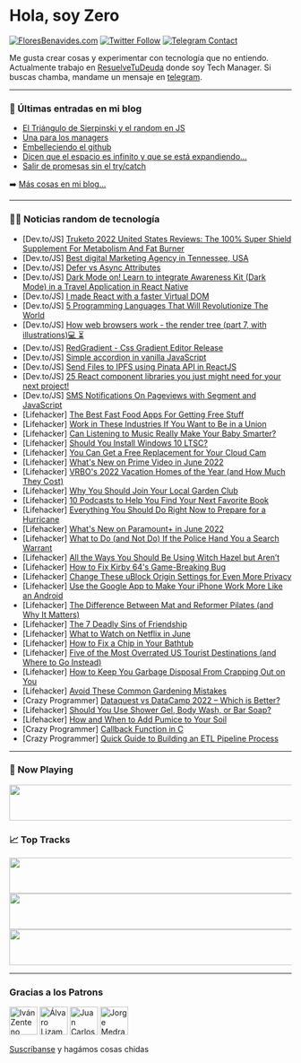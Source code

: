 # Hola, soy Zero

[![FloresBenavides.com](https://img.shields.io/website?down_message=oops&label=MiBlog&style=for-the-badge&up_message=online&url=https%3A%2F%2Ffloresbenavides.com)](https://floresbenavides.com) [![Twitter Follow](https://img.shields.io/twitter/follow/ZeroDragon?color=%231DA1F2&label=Follow&logo=twitter&logoColor=ffffff&style=for-the-badge)](https://twitter.com/zerodragon) [![Telegram Contact](https://img.shields.io/badge/escr%C3%ADbeme-ZeroDragon-%2326A5E4?style=for-the-badge&logo=telegram)](https://t.me/zerodragon)

Me gusta crear cosas y experimentar con tecnología que no entiendo.
Actualmente trabajo en [ResuelveTuDeuda](http://github.com/resuelve) donde soy Tech Manager.
Si buscas chamba, mandame un mensaje en [telegram](https://t.me/zerodragon).

---

### 📕 Últimas entradas en mi blog
<!-- BLOG-POST-LIST:START -->
- [El Triángulo de Sierpinski y el random en JS](https://floresbenavides.com/el-triangulo-de-sierpinski-y-el-random-en-js/)
- [Una para los managers](https://floresbenavides.com/una-para-los-managers/)
- [Embelleciendo el github](https://floresbenavides.com/embelleciendo-el-github/)
- [Dicen que el espacio es infinito y que se está expandiendo…](https://floresbenavides.com/dicen-que-el-espacio-es-infinito-y-que-se-esta-expandiendo/)
- [Salir de promesas sin el try/catch](https://floresbenavides.com/salir-de-promesas-sin-el-try-catch/)
<!-- BLOG-POST-LIST:END -->

➡️ [Más cosas en mi blog...](https://floresbenavides.com)

---

### 👨‍💻 Noticias random de tecnología
<!-- TECH-POSTS:START -->
- [Dev.to/JS] [Truketo 2022 United States Reviews: The 100% Super Shield Supplement For Metabolism And Fat Burner](https://dev.to/truketogetnow/truketo-2022-united-states-reviews-the-100-super-shield-supplement-for-metabolism-and-fat-burner-4i0c)
- [Dev.to/JS] [Best digital Marketing Agency in Tennessee, USA](https://dev.to/greenleafg7942/best-digital-marketing-agency-in-tennessee-usa-4993)
- [Dev.to/JS] [Defer vs Async Attributes](https://dev.to/shemjay/defer-vs-async-attributes-4p2k)
- [Dev.to/JS] [Dark Mode on! Learn to integrate Awareness Kit &lpar;Dark Mode&rpar; in a Travel Application in React Native](https://dev.to/hmscommunity/dark-mode-on-learn-to-integrate-awareness-kit-dark-mode-in-a-travel-application-in-react-native-30ao)
- [Dev.to/JS] [I made React with a faster Virtual DOM](https://dev.to/aidenybai/i-made-react-with-a-faster-virtual-dom-37hd)
- [Dev.to/JS] [5 Programming Languages That Will Revolutionize The World](https://dev.to/metamark/5-programming-languages-that-will-revolutionize-the-world-5elo)
- [Dev.to/JS] [How web browsers work - the render tree &lpar;part 7, with illustrations&rpar;💻 ⏳](https://dev.to/arikaturika/how-web-browsers-work-the-render-tree-part-7-with-illustrations-24h3)
- [Dev.to/JS] [RedGradient - Css Gradient Editor Release](https://dev.to/redcamel/redgradient-css-gradient-editor-release-30kb)
- [Dev.to/JS] [Simple accordion in vanilla JavaScript](https://dev.to/vadimfilimonov/simple-accordion-in-vanilla-javascript-5d2m)
- [Dev.to/JS] [Send Files to IPFS using Pinata API in ReactJS](https://dev.to/fidalmathew/send-files-to-ipfs-using-pinata-api-in-reactjs-3c3)
- [Dev.to/JS] [25 React component libraries you just might need for your next project!](https://dev.to/asheeshh/25-react-component-libraries-you-just-might-need-for-your-next-project-3610)
- [Dev.to/JS] [SMS Notifications On Pageviews with Segment and JavaScript](https://dev.to/lizziepika/sms-notifications-on-pageviews-with-segment-and-javascript-1igd)
- [Lifehacker] [The Best Fast Food Apps For Getting Free Stuff](https://lifehacker.com/the-best-fast-food-apps-for-getting-free-stuff-1848997670)
- [Lifehacker] [Work in These Industries If You Want to Be in a Union](https://lifehacker.com/work-in-these-industries-if-you-want-to-be-in-a-union-1848986455)
- [Lifehacker] [Can Listening to Music Really Make Your Baby Smarter?](https://lifehacker.com/can-listening-to-classical-music-really-make-your-baby-1848997669)
- [Lifehacker] [Should You Install Windows 10 LTSC?](https://lifehacker.com/should-you-install-windows-10-ltsc-1848997569)
- [Lifehacker] [You Can Get a Free Replacement for Your Cloud Cam](https://lifehacker.com/how-to-replace-your-cloud-cam-with-a-free-blink-mini-1848996113)
- [Lifehacker] [What&#39;s New on Prime Video in June 2022](https://lifehacker.com/whats-new-on-prime-video-in-june-2022-1848996724)
- [Lifehacker] [VRBO&#39;s 2022 Vacation Homes of the Year &lpar;and How Much They Cost&rpar;](https://lifehacker.com/vrbos-2022-vacation-homes-of-the-year-and-how-much-the-1848995648)
- [Lifehacker] [Why You Should Join Your Local Garden Club](https://lifehacker.com/why-you-should-join-your-local-garden-club-1848995994)
- [Lifehacker] [10 Podcasts to Help You Find Your Next Favorite Book](https://lifehacker.com/10-podcasts-to-help-you-find-your-next-favorite-book-1848996337)
- [Lifehacker] [Everything You Should Do Right Now to Prepare for a Hurricane](https://lifehacker.com/everything-you-should-do-right-now-to-prepare-for-a-hur-1848995841)
- [Lifehacker] [What&#39;s New on Paramount+ in June 2022](https://lifehacker.com/whats-new-on-paramount-in-june-2022-1848995617)
- [Lifehacker] [What to Do &lpar;and Not Do&rpar; If the Police Hand You a Search Warrant](https://lifehacker.com/what-to-do-and-not-do-if-the-police-hand-you-a-search-1848995409)
- [Lifehacker] [All the Ways You Should Be Using Witch Hazel but Aren’t](https://lifehacker.com/all-the-ways-you-should-be-using-witch-hazel-but-aren-t-1848982938)
- [Lifehacker] [How to Fix Kirby 64&#39;s Game-Breaking Bug](https://lifehacker.com/how-to-fix-kirby-64s-game-breaking-bug-1848995216)
- [Lifehacker] [Change These uBlock Origin Settings for Even More Privacy](https://lifehacker.com/change-these-ublock-origin-settings-for-even-more-priva-1848995058)
- [Lifehacker] [Use the Google App to Make Your iPhone Work More Like an Android](https://lifehacker.com/use-the-google-app-to-make-your-iphone-work-more-like-a-1848994627)
- [Lifehacker] [The Difference Between Mat and Reformer Pilates &lpar;and Why It Matters&rpar;](https://lifehacker.com/the-difference-between-mat-and-reformer-pilates-and-wh-1848992167)
- [Lifehacker] [The 7 Deadly Sins of Friendship](https://lifehacker.com/the-7-deadly-sins-of-friendship-1848988469)
- [Lifehacker] [What to Watch on Netflix in June](https://lifehacker.com/what-to-watch-on-netflix-in-june-1848987601)
- [Lifehacker] [How to Fix a Chip in Your Bathtub](https://lifehacker.com/how-to-fix-a-chip-in-your-bathtub-1848984857)
- [Lifehacker] [Five of the Most Overrated US Tourist Destinations &lpar;and Where to Go Instead&rpar;](https://lifehacker.com/five-of-the-most-overrated-us-tourist-destinations-and-1848988490)
- [Lifehacker] [How to Keep You Garbage Disposal From Crapping Out on You](https://lifehacker.com/how-to-keep-you-garbage-disposal-from-crapping-out-on-y-1848984851)
- [Lifehacker] [Avoid These Common Gardening Mistakes](https://lifehacker.com/avoid-these-common-gardening-mistakes-1848984869)
- [Crazy Programmer] [Dataquest vs DataCamp 2022 – Which is Better?](https://www.thecrazyprogrammer.com/2022/05/dataquest-vs-datacamp.html)
- [Lifehacker] [Should You Use Shower Gel, Body Wash, or Bar Soap?](https://lifehacker.com/should-you-use-shower-gel-body-wash-or-bar-soap-1848980683)
- [Lifehacker] [How and When to Add Pumice to Your Soil](https://lifehacker.com/how-and-when-to-add-pumice-to-your-soil-1848980676)
- [Crazy Programmer] [Callback Function in C](https://www.thecrazyprogrammer.com/2022/05/callback-function-in-c.html)
- [Crazy Programmer] [Quick Guide to Building an ETL Pipeline Process](https://www.thecrazyprogrammer.com/2022/05/quick-guide-to-building-an-etl-pipeline-process.html)<!-- TECH-POSTS:END -->

---

### 🎵 Now Playing
<a href="https://spotify-now-playing-dun.vercel.app/now-playing?open"><img src="https://spotify-now-playing-dun.vercel.app/now-playing" width="540" height="64"></a>

### 📈 Top Tracks
<a href="https://spotify-now-playing-dun.vercel.app/top-tracks?i=1&open"><img src="https://spotify-now-playing-dun.vercel.app/top-tracks?i=1" width="540" height="64"></a>
<a href="https://spotify-now-playing-dun.vercel.app/top-tracks?i=2&open"><img src="https://spotify-now-playing-dun.vercel.app/top-tracks?i=2" width="540" height="64"></a>
<a href="https://spotify-now-playing-dun.vercel.app/top-tracks?i=3&open"><img src="https://spotify-now-playing-dun.vercel.app/top-tracks?i=3" width="540" height="64"></a>

---

### Gracias a los Patrons
[<img src="https://avatars.githubusercontent.com/u/243380?v=4" alt="Iván Zenteno" width="50px">](https://github.com/k001) [<img src="https://avatars.githubusercontent.com/u/19955639?v=4" alt="Álvaro Lizama" width="50px">](https://github.com/alvarolizama) [<img src="https://avatars.githubusercontent.com/u/2718753?v=4" alt="Juan Carlos Ruiz" width="50px">](https://github.com/JuanCrg90) [<img src="https://avatars.githubusercontent.com/u/37025?v=4" alt="Jorge Medrano" width="50px">](https://github.com/h1pp1e) 

[Suscríbanse](https://www.patreon.com/zerodragon) y hagámos cosas chidas
